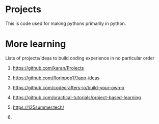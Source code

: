 # Projects
This is code used for making pythons primarily in python.


# More learning 
Lists of projects/ideas to build coding experience in no particular order

1. https://github.com/karan/Projects
   
2. https://github.com/florinpop17/app-ideas

3. https://github.com/codecrafters-io/build-your-own-x

4. https://github.com/practical-tutorials/project-based-learning

5. https://125summer.tech/
6. 

